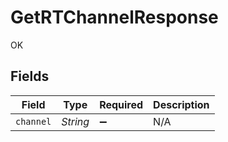 # GetRTChannelResponse

OK


## Fields

| Field              | Type               | Required           | Description        |
| ------------------ | ------------------ | ------------------ | ------------------ |
| `channel`          | *String*           | :heavy_minus_sign: | N/A                |